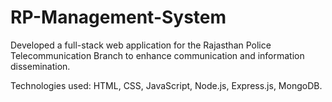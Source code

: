 # RP-Management-System

Developed a full-stack web application for the Rajasthan Police Telecommunication Branch to enhance
 communication and information dissemination.
 
 Technologies used: HTML, CSS, JavaScript, Node.js, Express.js, MongoDB.

